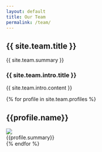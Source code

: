 ```yaml
---
layout: default
title: Our Team
permalink: /team/
---
```

<article class="hero hero--team">
    <div class="hero__content hero__content--short">
        <h2 class="hero__title">{{ site.team.title }}</h2>
        <p class="hero__summary">{{ site.team.summary }}</p>    
    </div>
</article>

<section class="team-intro">
    <article class="type-system-sans">
        <h3>{{ site.team.intro.title }}</h3>
        <p>{{ site.team.intro.content }}</p>
    </article>
</section>

<section class="teamprofiles">
{% for profile in site.team.profiles %}
    <div class="teamprofile-list__item">
        <h2>{{profile.name}}</h2>
        <img src="{{ site.baseurl }}/{{profile.image}}"/>        
        <div>{{profile.summary}}</div>
    </div>
{% endfor %}
</section>
